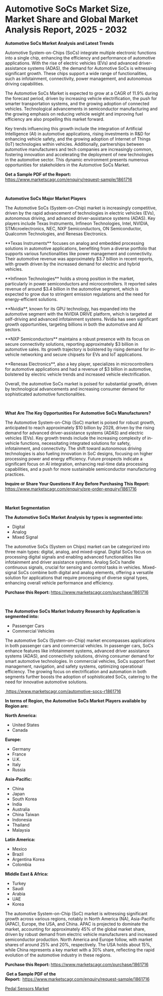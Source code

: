 <p><h1>Automotive SoCs Market Size, Market Share and Global Market Analysis Report, 2025 - 2032</h1></p><p><strong>Automotive SoCs Market Analysis and Latest Trends</strong></p>
<p><p>Automotive System-on-Chips (SoCs) integrate multiple electronic functions into a single chip, enhancing the efficiency and performance of automotive applications. With the rise of electric vehicles (EVs) and advanced driver-assistance systems (ADAS), the demand for Automotive SoCs is witnessing significant growth. These chips support a wide range of functionalities, such as infotainment, connectivity, power management, and autonomous driving capabilities.</p><p>The Automotive SoCs Market is expected to grow at a CAGR of 11.9% during the forecast period, driven by increasing vehicle electrification, the push for smarter transportation systems, and the growing adoption of connected vehicles. Technological advancements in semiconductor manufacturing and the growing emphasis on reducing vehicle weight and improving fuel efficiency are also propelling this market forward.</p><p>Key trends influencing this growth include the integration of Artificial Intelligence (AI) in automotive applications, rising investments in R&D for enhancing vehicle safety, and the growing adoption of Internet of Things (IoT) technologies within vehicles. Additionally, partnerships between automotive manufacturers and tech companies are increasingly common, fostering innovation and accelerating the deployment of new technologies in the automotive sector. This dynamic environment presents numerous opportunities for stakeholders in the Automotive SoCs Market.</p></p>
<p><strong>Get a Sample PDF of the Report:&nbsp;</strong> <a href="https://www.marketscagr.com/enquiry/request-sample/1861716?utm_campaign=2097&utm_medium=2&utm_source=Github&utm_content=ia&utm_term=12022025&utm_id=automotive-socs">https://www.marketscagr.com/enquiry/request-sample/1861716</a></p>
<p>&nbsp;</p>
<p><strong>Automotive SoCs Major Market Players</strong></p>
<p><p>The Automotive SoCs (System-on-Chip) market is increasingly competitive, driven by the rapid advancement of technologies in electric vehicles (EVs), autonomous driving, and advanced driver-assistance systems (ADAS). Key players include Texas Instruments, Infineon Technologies, Intel, NVIDIA, STMicroelectronics, NEC, NXP Semiconductors, ON Semiconductor, Qualcomm Technologies, and Renesas Electronics.</p><p>**Texas Instruments** focuses on analog and embedded processing solutions in automotive applications, benefiting from a diverse portfolio that supports various functionalities like power management and connectivity. Their automotive revenue was approximately $3.7 billion in recent reports, with growth driven by the increased demand for electric and hybrid vehicles.</p><p>**Infineon Technologies** holds a strong position in the market, particularly in power semiconductors and microcontrollers. It reported sales revenue of around $3.4 billion in the automotive segment, which is expected to grow due to stringent emission regulations and the need for energy-efficient solutions.</p><p>**Nvidia**, known for its GPU technology, has expanded into the automotive segment with the NVIDIA DRIVE platform, which is targeted at self-driving and advanced infotainment systems. Nvidia has seen significant growth opportunities, targeting billions in both the automotive and AI sectors.</p><p>**NXP Semiconductors** maintains a robust presence with its focus on secure connectivity solutions, reporting approximately $3 billion in automotive sales. Its growth trajectory is bolstered by rising demand for in-vehicle networking and secure chipsets for EVs and IoT applications.</p><p>**Renesas Electronics**, also a key player, specializes in microcontrollers for automotive applications and had a revenue of $3 billion in automotive, bolstered by electric vehicle trends and increased vehicle electrification.</p><p>Overall, the automotive SoCs market is poised for substantial growth, driven by technological advancements and increasing consumer demand for sophisticated automotive functionalities.</p></p>
<p>&nbsp;</p>
<p><strong>What Are The Key Opportunities For Automotive SoCs Manufacturers?</strong></p>
<p><p>The Automotive System-on-Chip (SoC) market is poised for robust growth, anticipated to reach approximately $10 billion by 2028, driven by the rising demand for advanced driver-assistance systems (ADAS) and electric vehicles (EVs). Key growth trends include the increasing complexity of in-vehicle functions, necessitating integrated solutions for safety, infotainment, and connectivity. The shift toward autonomous driving technologies is also fueling innovation in SoC designs, focusing on higher processing power and energy efficiency. Future prospects indicate a significant focus on AI integration, enhancing real-time data processing capabilities, and a push for more sustainable semiconductor manufacturing practices.</p></p>
<p><strong>Inquire or Share Your Questions If Any Before Purchasing This Report:</strong> <a href="https://www.marketscagr.com/enquiry/pre-order-enquiry/1861716?utm_campaign=2097&utm_medium=2&utm_source=Github&utm_content=ia&utm_term=12022025&utm_id=automotive-socs">https://www.marketscagr.com/enquiry/pre-order-enquiry/1861716</a></p>
<p>&nbsp;</p>
<p><strong>Market Segmentation</strong></p>
<p><strong>The Automotive SoCs Market Analysis by types is segmented into:</strong></p>
<p><ul><li>Digital</li><li>Analog</li><li>Mixed Signal</li></ul></p>
<p><p>The automotive SoCs (System on Chips) market can be categorized into three main types: digital, analog, and mixed-signal. Digital SoCs focus on processing digital signals and enabling advanced functionalities like infotainment and driver assistance systems. Analog SoCs handle continuous signals, crucial for sensing and control tasks in vehicles. Mixed-signal SoCs combine both digital and analog elements, offering a versatile solution for applications that require processing of diverse signal types, enhancing overall vehicle performance and efficiency.</p></p>
<p><strong>Purchase this Report:&nbsp;</strong><a href="https://www.marketscagr.com/purchase/1861716?utm_campaign=2097&utm_medium=2&utm_source=Github&utm_content=ia&utm_term=12022025&utm_id=automotive-socs">https://www.marketscagr.com/purchase/1861716</a></p>
<p>&nbsp;</p>
<p><strong>The Automotive SoCs Market Industry Research by Application is segmented into:</strong></p>
<p><ul><li>Passenger Cars</li><li>Commercial Vehicles</li></ul></p>
<p><p>The automotive SoCs (System-on-Chip) market encompasses applications in both passenger cars and commercial vehicles. In passenger cars, SoCs enhance features like infotainment systems, advanced driver assistance systems (ADAS), and connectivity solutions, driving consumer demand for smart automotive technologies. In commercial vehicles, SoCs support fleet management, navigation, and safety systems, optimizing operational efficiency. The growing focus on electrification and automation in both segments further boosts the adoption of sophisticated SoCs, catering to the need for innovative automotive solutions.</p></p>
<p><a href="https://www.marketscagr.com/automotive-socs-r1861716?utm_campaign=2097&utm_medium=2&utm_source=Github&utm_content=ia&utm_term=12022025&utm_id=automotive-socs">&nbsp;https://www.marketscagr.com/automotive-socs-r1861716</a></p>
<p><strong>In terms of Region, the Automotive SoCs Market Players available by Region are:</strong></p>
<p>
    <p> <strong> North America: </strong>
        <ul>
            <li>United States</li>
            <li>Canada</li>
        </ul>
        </p> 
    <p> <strong> Europe: </strong>
        <ul>
            <li>Germany</li>
            <li>France</li>
            <li>U.K.</li>
            <li>Italy</li>
            <li>Russia</li>
        </ul>
        </p> 
    <p> <strong> Asia-Pacific: </strong>
        <ul>
            <li>China</li>
            <li>Japan</li>
            <li>South Korea</li>
            <li>India</li>
            <li>Australia</li>
            <li>China Taiwan</li>
            <li>Indonesia</li>
            <li>Thailand</li>
            <li>Malaysia</li>
        </ul>
        </p> 
    <p> <strong> Latin America: </strong>
        <ul>
            <li>Mexico</li>
            <li>Brazil</li>
            <li>Argentina Korea</li>
            <li>Colombia</li>
        </ul>
        </p> 
    <p> <strong> Middle East & Africa: </strong>
        <ul>
            <li>Turkey</li>
            <li>Saudi</li>
            <li>Arabia</li>
            <li>UAE</li>
            <li>Korea</li>
        </ul>
    </p>
    </p>
<p><p>The automotive System-on-Chip (SoC) market is witnessing significant growth across various regions, notably in North America (NA), Asia-Pacific (APAC), Europe, the USA, and China. APAC is projected to dominate the market, accounting for approximately 45% of the global market share, driven by robust demand from electric vehicle manufacturers and increased semiconductor production. North America and Europe follow, with market shares of around 25% and 20%, respectively. The USA holds about 15%, while China represents a key market with a 30% share, reflecting the rapid evolution of the automotive industry in these regions.</p></p>
<p><strong>Purchase this Report: </strong><a href="https://www.marketscagr.com/purchase/1861716?utm_campaign=2097&utm_medium=2&utm_source=Github&utm_content=ia&utm_term=12022025&utm_id=automotive-socs">https://www.marketscagr.com/purchase/1861716</a></p>
<p>&nbsp;<strong>Get a Sample PDF of the Report:&nbsp;&nbsp;</strong><a href="https://www.marketscagr.com/enquiry/request-sample/1861716?utm_campaign=2097&utm_medium=2&utm_source=Github&utm_content=ia&utm_term=12022025&utm_id=automotive-socs">https://www.marketscagr.com/enquiry/request-sample/1861716</a></p>
<p><strong></strong></p>
<p><p><a href="https://github.com/FlorianWolf90/Market-Research-Report-List-1/blob/main/pedal-sensors-market.md?utm_campaign=2097&utm_medium=2&utm_source=Github&utm_content=ia&utm_term=12022025&utm_id=automotive-socs">Pedal Sensors Market</a></p></p>